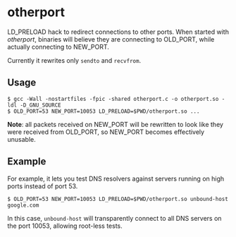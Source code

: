 # otherport

LD_PRELOAD hack to redirect connections to other ports. When started with *otherport*, binaries will believe they are connecting to OLD_PORT, while actually connecting to NEW_PORT.

Currently it rewrites only `sendto` and `recvfrom`.

## Usage

```
$ gcc -Wall -nostartfiles -fpic -shared otherport.c -o otherport.so -ldl -D_GNU_SOURCE
$ OLD_PORT=53 NEW_PORT=10053 LD_PRELOAD=$PWD/otherport.so ...
```

**Note**: all packets received on NEW_PORT will be rewritten to look like they were received from OLD_PORT, so NEW_PORT becomes effectively unusable.

## Example

For example, it lets you test DNS resolvers against servers running on high ports instead of port 53.

```
$ OLD_PORT=53 NEW_PORT=10053 LD_PRELOAD=$PWD/otherport.so unbound-host google.com
```

In this case, `unbound-host` will transparently connect to all DNS servers on the port 10053, allowing root-less tests.
